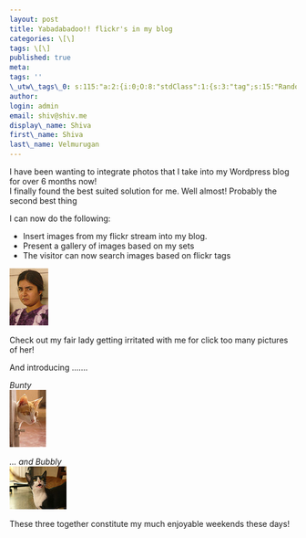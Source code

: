 ```yaml
---
layout: post
title: Yabadabadoo!! flickr's in my blog
categories: \[\]
tags: \[\]
published: true
meta:
tags: ''
\_utw\_tags\_0: s:115:"a:2:{i:0;O:8:"stdClass":1:{s:3:"tag";s:15:"Random-Thoughts";}i:1;O:8:"stdClass":1:{s:3:"tag";s:12:"Site\_updates";}}";
author:
login: admin
email: shiv@shiv.me
display\_name: Shiva
first\_name: Shiva
last\_name: Velmurugan
---
```


I have been wanting to integrate photos that I take into my Wordpress blog for over 6 months now!  
I finally found the best suited solution for me. Well almost! Probably the second best thing

I can now do the following:

* Insert images from my flickr stream into my blog.
* Present a gallery of images based on my sets
* The visitor can now search images based on flickr tags

[![P1030153](/images/65513731_8e43262fdb_t.jpg)][0]

Check out my fair lady getting irritated with me for click too many pictures of her!

And introducing .......

_Bunty_  
[![P1030143](/images/65513641_c9476c6848_t.jpg)][1]

_... and Bubbly_  
[![P1030140](/images/65513616_bf19f09560_t.jpg)][2]

These three together constitute my much enjoyable weekends these days!


[0]: http://shvelmur.com/wpress/wp-content/plugins/falbum/falbum-wp.php?show=recent&photo=65513731
[1]: http://shvelmur.com/wpress/wp-content/plugins/falbum/falbum-wp.php?show=recent&photo=65513641
[2]: http://shvelmur.com/wpress/wp-content/plugins/falbum/falbum-wp.php?show=recent&photo=65513616